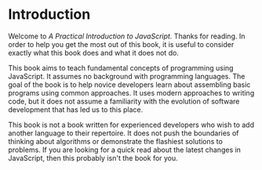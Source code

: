 # Introduction

Welcome to _A Practical Introduction to JavaScript._ Thanks for reading. In order to help you get the most out of this book, it is useful to consider exactly what this book does and what it does not do. 

This book aims to teach fundamental concepts of programming using JavaScript. It assumes no background with programming languages. The goal of the book is to help novice developers learn about assembling basic programs using common approaches. It uses modern approaches to writing code, but it does not assume a familiarity with the evolution of software development that has led us to this place. 

This book is not a book written for experienced developers who wish to add another language to their repertoire. It does not push the boundaries of thinking about algorithms or demonstrate the flashiest solutions to problems. If you are looking for a quick read about the latest changes in JavaScript, then this probably isn't the book for you.



